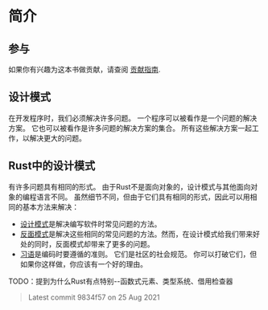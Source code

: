 # 简介

## 参与

如果你有兴趣为这本书做贡献，请查阅
[贡献指南](https://github.com/rust-unofficial/patterns/blob/master/CONTRIBUTING.md).

## 设计模式

在开发程序时，我们必须解决许多问题。
一个程序可以被看作是一个问题的解决方案。
它也可以被看作是许多问题的解决方案的集合。
所有这些解决方案一起工作，以解决更大的问题。

## Rust中的设计模式

有许多问题具有相同的形式。
由于Rust不是面向对象的，设计模式与其他面向对象的编程语言不同。
虽然细节不同，但由于它们具有相同的形式，因此可以用相同的基本方法来解决：

- [设计模式](./patterns/index.md)是解决编写软件时常见问题的方法。
- [反面模式](./anti_patterns/index.md)是解决这些相同的常见问题的方法。然而，在设计模式给我们带来好处的同时，反面模式却带来了更多的问题。
- [习语](./idioms/index.md)是编码时要遵循的准则。
  它们是社区的社会规范。
  你可以打破它们，但如果你这样做，你应该有一个好的理由。

TODO：提到为什么Rust有点特别--函数式元素、类型系统、借用检查器

> Latest commit 9834f57 on 25 Aug 2021